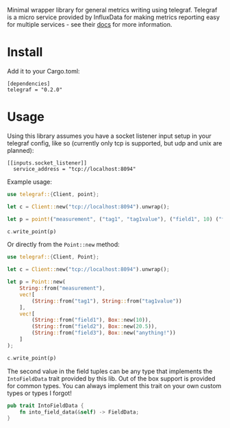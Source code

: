 Minimal wrapper library for general metrics writing using telegraf. Telegraf is a micro service provided
by InfluxData for making metrics reporting easy for multiple services - see their [docs](https://docs.influxdata.com/telegraf/v1.13/introduction/installation/) for more information.

# Install

Add it to your Cargo.toml:

```
[dependencies]
telegraf = "0.2.0"
```

# Usage

Using this library assumes you have a socket listener input setup in your telegraf config, like so (currently only tcp is supported, but udp and unix are planned):

```
[[inputs.socket_listener]]
  service_address = "tcp://localhost:8094"
```

Example usage:

```rust
use telegraf::{Client, point};

let c = Client::new("tcp://localhost:8094").unwrap();

let p = point!("measurement", ("tag1", "tag1value"), ("field1", 10) ("field2", 20.5));

c.write_point(p)
```

Or directly from the `Point::new` method:


```rust
use telegraf::{Client, Point};

let c = Client::new("tcp://localhost:8094").unwrap();

let p = Point::new(
    String::from("measurement"),
    vec![
        (String::from("tag1"), String::from("tag1value"))
    ],
    vec![
        (String::from("field1"), Box::new(10)),
        (String::from("field2"), Box::new(20.5)),
        (String::from("field3"), Box::new("anything!"))
    ]
);

c.write_point(p)
```

The second value in the field tuples can be any type that implements the `IntoFieldData` trait provided by this lib. Out of the box support is provided for common types. You can always implement this trait on your own custom types or types I forgot!

```rust
pub trait IntoFieldData {
    fn into_field_data(&self) -> FieldData;
}
```

